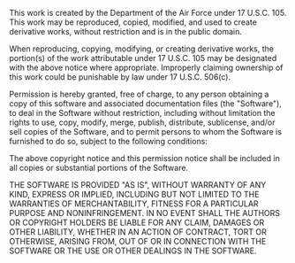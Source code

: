 This work is created by the Department of the Air Force under 17 U.S.C. 105. This work may be reproduced, copied, modified, and used to create derivative works, without restriction and is in the public domain. 

When reproducing, copying, modifying, or creating derivative works, the portion(s) of the work attributable under 17 U.S.C. 105 may be designated with the above notice where appropriate. Improperly claiming ownership of this work could be punishable by law under 17 U.S.C. 506(c).

Permission is hereby granted, free of charge, to any person obtaining a copy of this software and associated documentation files (the "Software"), to deal in the Software without restriction, including without limitation the rights to use, copy, modify, merge, publish, distribute, sublicense, and/or sell copies of the Software, and to permit persons to whom the Software is furnished to do so, subject to the following conditions:

The above copyright notice and this permission notice shall be included in all copies or substantial portions of the Software.

THE SOFTWARE IS PROVIDED "AS IS", WITHOUT WARRANTY OF ANY KIND, EXPRESS OR IMPLIED, INCLUDING BUT NOT LIMITED TO THE WARRANTIES OF MERCHANTABILITY, FITNESS FOR A PARTICULAR PURPOSE AND NONINFRINGEMENT. IN NO EVENT SHALL THE AUTHORS OR COPYRIGHT HOLDERS BE LIABLE FOR ANY CLAIM, DAMAGES OR OTHER LIABILITY, WHETHER IN AN ACTION OF CONTRACT, TORT OR OTHERWISE, ARISING FROM, OUT OF OR IN CONNECTION WITH THE SOFTWARE OR THE USE OR OTHER DEALINGS IN THE SOFTWARE.
